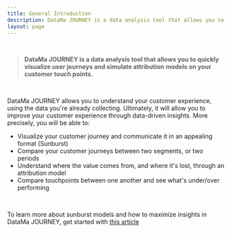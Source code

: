```yaml
---
title: General Introduction
description: DataMa JOURNEY is a data analysis tool that allows you to quickly visualize user journeys and simulate attribution models on your customer touch points.
layout: page
---
```


<br>

> **DataMa JOURNEY is a data analysis tool that allows you to quickly visualize user journeys and simulate attribution models on your customer touch points.**

<br>

DataMa JOURNEY allows you to understand your customer experience, using the data you're already collecting.
Ultimately, it will allow you to improve your customer experience through data-driven insights.
More precisely, you will be able to:

* Visualize your customer journey and communicate it in an appealing format (Sunburst)
* Compare your customer journeys between two segments, or two periods
* Understand where the value comes from, and where it's lost, through an attribution model
* Compare touchpoints between one another and see what's under/over performing

<br>

 To learn more about sunburst models and how to maximize insights in DataMa JOURNEY, get started with [this article](https://datama.fr/2020/05/12/getting-value-out-of-a-sunburst/) 